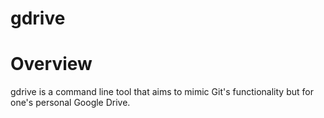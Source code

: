 # gdrive

# Overview
gdrive is a command line tool that aims to mimic Git's functionality but for one's personal Google Drive.